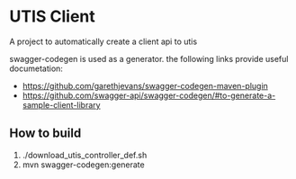 UTIS Client
=================

A project to automatically create a client api to utis



swagger-codegen is used as a generator. the following links provide useful documetation:

* https://github.com/garethjevans/swagger-codegen-maven-plugin
* https://github.com/swagger-api/swagger-codegen/#to-generate-a-sample-client-library


How to build
-------------------


1. ./download_utis_controller_def.sh
2. mvn swagger-codegen:generate
